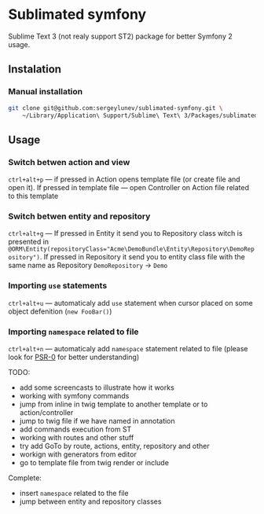 # Sublimated symfony

Sublime Text 3 (not realy support ST2) package for better Symfony 2 usage.

## Instalation

### Manual installation

```sh
git clone git@github.com:sergeylunev/sublimated-symfony.git \
    ~/Library/Application\ Support/Sublime\ Text\ 3/Packages/sublimated-symfony
```

## Usage

### Switch betwen action and view

`ctrl+alt+p` — if pressed in Action opens template file (or create file and open it).
If pressed in template file — open Controller on Action file related to this template

### Switch betwen entity and repository

`ctrl+alt+g` — If pressed in Entity it send you to Repository class witch is
presented in `@ORM\Entity(repositoryClass="Acme\DemoBundle\Entity\Repository\DemoRepository")`.
If pressed in Repository it send you to entity class file with the same name as
Repository `DemoRepository` → `Demo`

### Importing `use` statements

`ctrl+alt+u` — automaticaly add `use` statement when cursor placed on some object 
defenition (`new FooBar()`)

### Importing `namespace` related to file

`ctrl+alt+n` — automaticaly add `namespace` statement related to file (please look
for [PSR-0][1] for better understanding)

TODO:
- add some screencasts to illustrate how it works
- working with symfony commands
- jump from inline in twig template to another template or to action/controller
- jump to twig file if we have named in annotation
- add commands execution from ST
- working with routes and other stuff
- try add GoTo by route, actions, entity, repository and other
- workign with generators from editor
- go to template file from twig render or include

Complete:
- insert `namespace` related to the file
- jump between entity and repository classes

[1]: https://github.com/php-fig/fig-standards/blob/master/accepted/PSR-0.md
